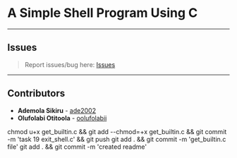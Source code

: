 # A Simple Shell Program Using C

---

## Issues

> Report issues/bug here: [Issues](https://github.com/oolufolabii/simple_shell/issues)

---

## Contributors

+ **Ademola Sikiru** - [ade2002](https://github.com/Ade2002/)
+ **Olufolabi Otitoola** - [oolufolabii](github.com/oolufolabii/)


chmod u+x get_builtin.c && git add --chmod=+x get_builtin.c && git commit -m 'task 19 exit_shell.c' && git push
git add .  && git commit -m 'get_builtin.c file'
git add . && git commit -m 'created readme'

